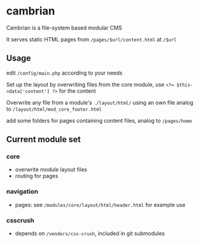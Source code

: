 # cambrian

Cambrian is a file-system based modular CMS

It serves static HTML pages from `/pages/$url/content.html` at `/$url`

## Usage
edit `/config/main.php` according to your needs

Set up the layout by overwriting files from the core module, use `<?= $this->data['content'] ?>` for the content

Overwrite any file from a module's `./layout/html/` using an own file analog to `/layout/html/mod_core_footer.html`

add some folders for pages containing content files, analog to `/pages/home`

## Current module set
### core
  - overwrite module layout files
  - routing for pages

### navigation
  - pages: see `/modules/core/layout/html/header.html` for example use 

### csscrush
  - depends on `/vendors/css-crush`, included in git submodules
